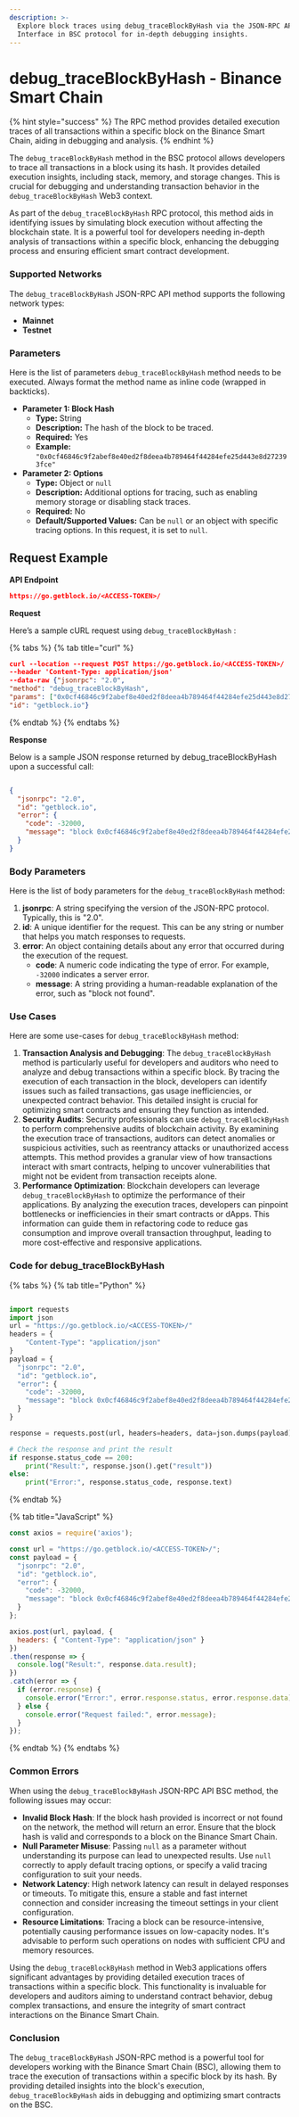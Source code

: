 ```yaml
---
description: >-
  Explore block traces using debug_traceBlockByHash via the JSON-RPC API
  Interface in BSC protocol for in-depth debugging insights.
---
```


# debug\_traceBlockByHash - Binance Smart Chain

{% hint style="success" %}
The RPC method provides detailed execution traces of all transactions within a specific block on the Binance Smart Chain, aiding in debugging and analysis.
{% endhint %}

The `debug_traceBlockByHash` method in the BSC protocol allows developers to trace all transactions in a block using its hash. It provides detailed execution insights, including stack, memory, and storage changes. This is crucial for debugging and understanding transaction behavior in the `debug_traceBlockByHash` Web3 context.

As part of the `debug_traceBlockByHash` RPC protocol, this method aids in identifying issues by simulating block execution without affecting the blockchain state. It is a powerful tool for developers needing in-depth analysis of transactions within a specific block, enhancing the debugging process and ensuring efficient smart contract development.

### Supported Networks

The `debug_traceBlockByHash` JSON-RPC API method supports the following network types:

* **Mainnet**
* **Testnet**

### Parameters

Here is the list of parameters `debug_traceBlockByHash` method needs to be executed. Always format the method name as inline code (wrapped in backticks).

* **Parameter 1: Block Hash**
  * **Type:** String
  * **Description:** The hash of the block to be traced.
  * **Required:** Yes
  * **Example:** `"0x0cf46846c9f2abef8e40ed2f8deea4b789464f44284efe25d443e8d272393fce"`
* **Parameter 2: Options**
  * **Type:** Object or `null`
  * **Description:** Additional options for tracing, such as enabling memory storage or disabling stack traces.
  * **Required:** No
  * **Default/Supported Values:** Can be `null` or an object with specific tracing options. In this request, it is set to `null`.

## Request Example

**API Endpoint**

```json
https://go.getblock.io/<ACCESS-TOKEN>/
```

**Request**

Here’s a sample cURL request using `debug_traceBlockByHash` :

{% tabs %}
{% tab title="curl" %}
```json
curl --location --request POST https://go.getblock.io/<ACCESS-TOKEN>/
--header 'Content-Type: application/json' 
--data-raw {"jsonrpc": "2.0",
"method": "debug_traceBlockByHash",
"params": ["0x0cf46846c9f2abef8e40ed2f8deea4b789464f44284efe25d443e8d272393fce", null],
"id": "getblock.io"}
```
{% endtab %}
{% endtabs %}

**Response**

Below is a sample JSON response returned by debug\_traceBlockByHash upon a successful call:

```json

{
  "jsonrpc": "2.0",
  "id": "getblock.io",
  "error": {
    "code": -32000,
    "message": "block 0x0cf46846c9f2abef8e40ed2f8deea4b789464f44284efe25d443e8d272393fce not found"
  }
}

```

### Body Parameters

Here is the list of body parameters for the `debug_traceBlockByHash` method:

1. **jsonrpc**: A string specifying the version of the JSON-RPC protocol. Typically, this is "2.0".
2. **id**: A unique identifier for the request. This can be any string or number that helps you match responses to requests.
3. **error**: An object containing details about any error that occurred during the execution of the request.
   * **code**: A numeric code indicating the type of error. For example, `-32000` indicates a server error.
   * **message**: A string providing a human-readable explanation of the error, such as "block not found".

### Use Cases

Here are some use-cases for `debug_traceBlockByHash` method:

1. **Transaction Analysis and Debugging**: The `debug_traceBlockByHash` method is particularly useful for developers and auditors who need to analyze and debug transactions within a specific block. By tracing the execution of each transaction in the block, developers can identify issues such as failed transactions, gas usage inefficiencies, or unexpected contract behavior. This detailed insight is crucial for optimizing smart contracts and ensuring they function as intended.
2. **Security Audits**: Security professionals can use `debug_traceBlockByHash` to perform comprehensive audits of blockchain activity. By examining the execution trace of transactions, auditors can detect anomalies or suspicious activities, such as reentrancy attacks or unauthorized access attempts. This method provides a granular view of how transactions interact with smart contracts, helping to uncover vulnerabilities that might not be evident from transaction receipts alone.
3. **Performance Optimization**: Blockchain developers can leverage `debug_traceBlockByHash` to optimize the performance of their applications. By analyzing the execution traces, developers can pinpoint bottlenecks or inefficiencies in their smart contracts or dApps. This information can guide them in refactoring code to reduce gas consumption and improve overall transaction throughput, leading to more cost-effective and responsive applications.

### Code for debug\_traceBlockByHash

{% tabs %}
{% tab title="Python" %}
```python

import requests
import json
url = "https://go.getblock.io/<ACCESS-TOKEN>/"
headers = {
    "Content-Type": "application/json"
}
payload = {
  "jsonrpc": "2.0",
  "id": "getblock.io",
  "error": {
    "code": -32000,
    "message": "block 0x0cf46846c9f2abef8e40ed2f8deea4b789464f44284efe25d443e8d272393fce not found"
  }
}

response = requests.post(url, headers=headers, data=json.dumps(payload))

# Check the response and print the result
if response.status_code == 200:
    print("Result:", response.json().get("result"))
else:
    print("Error:", response.status_code, response.text)

```
{% endtab %}

{% tab title="JavaScript" %}
```javascript
const axios = require('axios');

const url = "https://go.getblock.io/<ACCESS-TOKEN>/";
const payload = {
  "jsonrpc": "2.0",
  "id": "getblock.io",
  "error": {
    "code": -32000,
    "message": "block 0x0cf46846c9f2abef8e40ed2f8deea4b789464f44284efe25d443e8d272393fce not found"
  }
};

axios.post(url, payload, {
  headers: { "Content-Type": "application/json" }
})
.then(response => {
  console.log("Result:", response.data.result);
})
.catch(error => {
  if (error.response) {
    console.error("Error:", error.response.status, error.response.data);
  } else {
    console.error("Request failed:", error.message);
  }
});
```
{% endtab %}
{% endtabs %}

### Common Errors

When using the `debug_traceBlockByHash` JSON-RPC API BSC method, the following issues may occur:

* **Invalid Block Hash**: If the block hash provided is incorrect or not found on the network, the method will return an error. Ensure that the block hash is valid and corresponds to a block on the Binance Smart Chain.
* **Null Parameter Misuse**: Passing `null` as a parameter without understanding its purpose can lead to unexpected results. Use `null` correctly to apply default tracing options, or specify a valid tracing configuration to suit your needs.
* **Network Latency**: High network latency can result in delayed responses or timeouts. To mitigate this, ensure a stable and fast internet connection and consider increasing the timeout settings in your client configuration.
* **Resource Limitations**: Tracing a block can be resource-intensive, potentially causing performance issues on low-capacity nodes. It's advisable to perform such operations on nodes with sufficient CPU and memory resources.

Using the `debug_traceBlockByHash` method in Web3 applications offers significant advantages by providing detailed execution traces of transactions within a specific block. This functionality is invaluable for developers and auditors aiming to understand contract behavior, debug complex transactions, and ensure the integrity of smart contract interactions on the Binance Smart Chain.

### Conclusion

The `debug_traceBlockByHash` JSON-RPC method is a powerful tool for developers working with the Binance Smart Chain (BSC), allowing them to trace the execution of transactions within a specific block by its hash. By providing detailed insights into the block's execution, `debug_traceBlockByHash` aids in debugging and optimizing smart contracts on the BSC.
